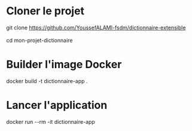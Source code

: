 # Cloner le projet
git clone https://github.com/YoussefALAMI-fsdm/dictionnaire-extensible <br><br>
cd mon-projet-dictionnaire

# Builder l'image Docker
docker build -t dictionnaire-app .

# Lancer l'application
docker run --rm -it dictionnaire-app